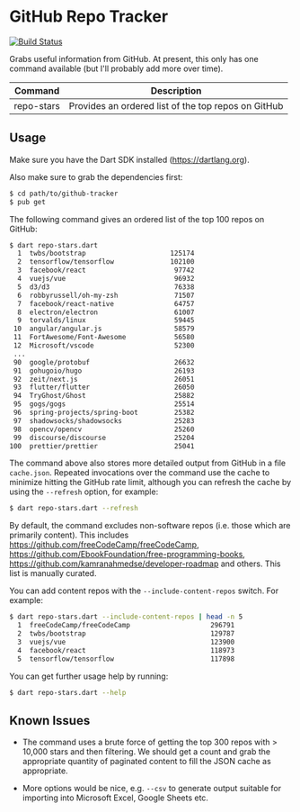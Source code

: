 # GitHub Repo Tracker

[![Build Status](https://travis-ci.org/timsneath/github-tracker.svg?branch=master)](https://travis-ci.org/timsneath/github-tracker)

Grabs useful information from GitHub. At present, this only has one command
available (but I'll probably add more over time).

| Command    | Description                                         |
|------------|-----------------------------------------------------|
| repo-stars | Provides an ordered list of the top repos on GitHub |

## Usage

Make sure you have the Dart SDK installed (<https://dartlang.org>).

Also make sure to grab the dependencies first:

```bash
$ cd path/to/github-tracker
$ pub get
```

The following command gives an ordered list of the top 100 repos on GitHub:

```bash
$ dart repo-stars.dart
  1  twbs/bootstrap                     125174
  2  tensorflow/tensorflow              102100
  3  facebook/react                      97742
  4  vuejs/vue                           96932
  5  d3/d3                               76338
  6  robbyrussell/oh-my-zsh              71507
  7  facebook/react-native               64757
  8  electron/electron                   61007
  9  torvalds/linux                      59445
 10  angular/angular.js                  58579
 11  FortAwesome/Font-Awesome            56580
 12  Microsoft/vscode                    52300
 ...
 90  google/protobuf                     26632
 91  gohugoio/hugo                       26193
 92  zeit/next.js                        26051
 93  flutter/flutter                     26050
 94  TryGhost/Ghost                      25882
 95  gogs/gogs                           25514
 96  spring-projects/spring-boot         25382
 97  shadowsocks/shadowsocks             25283
 98  opencv/opencv                       25260
 99  discourse/discourse                 25204
100  prettier/prettier                   25041
```

The command above also stores more detailed output from GitHub in a file
`cache.json`. Repeated invocations over the command use the cache to minimize
hitting the GitHub rate limit, although you can refresh the cache by using the
`--refresh` option, for example:

```bash
$ dart repo-stars.dart --refresh
```

By default, the command excludes non-software repos (i.e. those which are primarily content). This includes https://github.com/freeCodeCamp/freeCodeCamp, https://github.com/EbookFoundation/free-programming-books,  https://github.com/kamranahmedse/developer-roadmap and others. This list is manually curated. 

You can add content repos with the `--include-content-repos` switch. For example:

```bash
$ dart repo-stars.dart --include-content-repos | head -n 5
  1  freeCodeCamp/freeCodeCamp                    296791
  2  twbs/bootstrap                               129787
  3  vuejs/vue                                    123900
  4  facebook/react                               118973
  5  tensorflow/tensorflow                        117898
 ```
 
You can get further usage help by running:

```bash
$ dart repo-stars.dart --help
```

## Known Issues

- The command uses a brute force of getting the top 300 repos with > 10,000
  stars and then filtering. We should get a count and grab the appropriate
  quantity of paginated content to fill the JSON cache as appropriate.

- More options would be nice, e.g. `--csv` to generate output suitable for
  importing into Microsoft Excel, Google Sheets etc.
